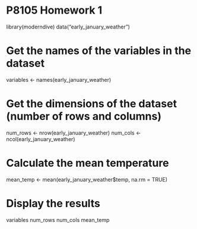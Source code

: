 P8105 Homework 1
================

library(moderndive) data(“early_january_weather”)

# Get the names of the variables in the dataset

variables \<- names(early_january_weather)

# Get the dimensions of the dataset (number of rows and columns)

num_rows \<- nrow(early_january_weather) num_cols \<-
ncol(early_january_weather)

# Calculate the mean temperature

mean_temp \<- mean(early_january_weather\$temp, na.rm = TRUE)

# Display the results

variables num_rows num_cols mean_temp
